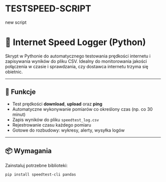 # TESTSPEED-SCRIPT
new script
# 🚀 Internet Speed Logger (Python)

Skrypt w Pythonie do automatycznego testowania prędkości internetu i zapisywania wyników do pliku CSV. Idealny do monitorowania jakości połączenia w czasie i sprawdzania, czy dostawca internetu trzyma się obietnic.

---

## 🧩 Funkcje

- Test prędkości **download**, **upload** oraz **ping**
- Automatyczne wykonywanie pomiarów co określony czas (np. co 30 minut)
- Zapis wyników do pliku `speedtest_log.csv`
- Rejestrowanie czasu każdego pomiaru
- Gotowe do rozbudowy: wykresy, alerty, wysyłka logów

---

## 📦 Wymagania

Zainstaluj potrzebne biblioteki:

```bash
pip install speedtest-cli pandas
